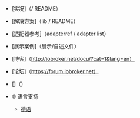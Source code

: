 * [实况]（/ README）
* [解决方案]（lib / README）
* [适配器参考]（adapterref / adapter list）
* [展示案例]（展示/自述文件）
* [博客]（http://iobroker.net/docu/?cat=1&lang=en）
* [论坛]（https://forum.iobroker.net）
* []（）

* 🌐 语言支持
  * [德语](/README)
